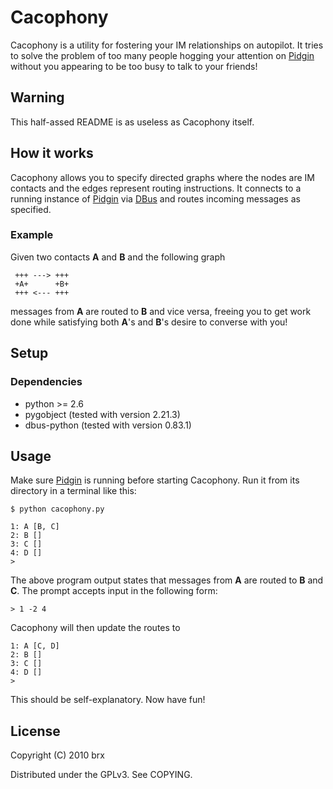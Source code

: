# Cacophony #

Cacophony is a utility for fostering your IM relationships on
autopilot. It tries to solve the problem of too many people hogging
your attention on [Pidgin](http://www.pidgin.im) without you appearing
to be too busy to talk to your friends!

## Warning ##

This half-assed README is as useless as Cacophony itself.

## How it works ##

Cacophony allows you to specify directed graphs where the nodes are IM
contacts and the edges represent routing instructions. It connects to
a running instance of [Pidgin](http://www.pidgin.im) via
[DBus](http://dbus.freedesktop.org) and routes incoming messages as
specified.

### Example ###

Given two contacts **A** and **B** and the following graph

     +++ ---> +++
     +A+      +B+
     +++ <--- +++

messages from **A** are routed to **B** and vice versa, freeing you to
get work done while satisfying both **A**'s and **B**'s desire to
converse with you!

## Setup ##

### Dependencies ###

- python >= 2.6
- pygobject (tested with version 2.21.3)
- dbus-python (tested with version 0.83.1)

## Usage ##

Make sure [Pidgin](http://www.pidgin.im) is running before starting
Cacophony. Run it from its directory in a terminal like this:

    $ python cacophony.py

    1: A [B, C]
    2: B []
    3: C []
    4: D []
    >
    
The above program output states that messages from **A** are routed to
**B** and **C**. The prompt accepts input in the following form:

    > 1 -2 4

Cacophony will then update the routes to

    1: A [C, D]
    2: B []
    3: C []
    4: D []
    >

This should be self-explanatory. Now have fun!

## License ##

Copyright (C) 2010 brx

Distributed under the GPLv3. See COPYING.
